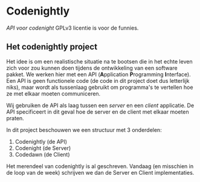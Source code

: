 # Codenightly
*API voor codenight*
GPLv3 licentie is voor de funnies.

## Het codenightly project
Het idee is om een realistische situatie na te bootsen die in het echte leven zich voor zou kunnen doen tijdens de ontwikkeling van een software pakket. We werken hier met een API (**A**pplication **P**rogramming **I**nterface). Een API is geen functionele code (de code in dit project doet dus letterlijk niks), maar wordt als tussenlaag gebruikt om programma's te vertellen hoe ze met elkaar moeten communiceren. 

Wij gebruiken de API als laag tussen een *server* en een *client* applicatie. De API specificeert in dit geval hoe de server en de client met elkaar moeten praten.

In dit project beschouwen we een structuur met 3 onderdelen:
1. Codenightly (de API)
2. Codenight (de Server)
3. Codedawn (de Client)

Het merendeel van codenightly is al geschreven. Vandaag (en misschien in de loop van de week) schrijven we dan de Server en Client implementaties.

